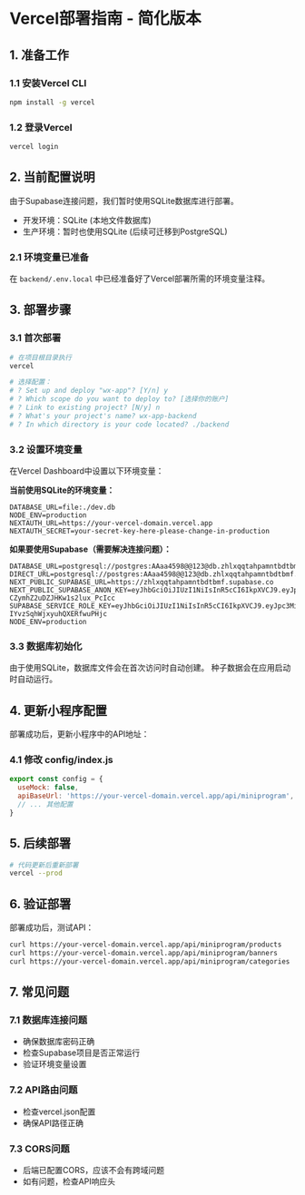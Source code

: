 # Vercel部署指南 - 简化版本

## 1. 准备工作

### 1.1 安装Vercel CLI
```bash
npm install -g vercel
```

### 1.2 登录Vercel
```bash
vercel login
```

## 2. 当前配置说明

由于Supabase连接问题，我们暂时使用SQLite数据库进行部署。
- 开发环境：SQLite (本地文件数据库)
- 生产环境：暂时也使用SQLite (后续可迁移到PostgreSQL)

### 2.1 环境变量已准备
在 `backend/.env.local` 中已经准备好了Vercel部署所需的环境变量注释。

## 3. 部署步骤

### 3.1 首次部署
```bash
# 在项目根目录执行
vercel

# 选择配置：
# ? Set up and deploy "wx-app"? [Y/n] y
# ? Which scope do you want to deploy to? [选择你的账户]
# ? Link to existing project? [N/y] n
# ? What's your project's name? wx-app-backend
# ? In which directory is your code located? ./backend
```

### 3.2 设置环境变量
在Vercel Dashboard中设置以下环境变量：

**当前使用SQLite的环境变量：**
```
DATABASE_URL=file:./dev.db
NODE_ENV=production
NEXTAUTH_URL=https://your-vercel-domain.vercel.app
NEXTAUTH_SECRET=your-secret-key-here-please-change-in-production
```

**如果要使用Supabase（需要解决连接问题）：**
```
DATABASE_URL=postgresql://postgres:AAaa4598@@123@db.zhlxqqtahpamntbdtbmf.supabase.co:5432/postgres
DIRECT_URL=postgresql://postgres:AAaa4598@@123@db.zhlxqqtahpamntbdtbmf.supabase.co:5432/postgres
NEXT_PUBLIC_SUPABASE_URL=https://zhlxqqtahpamntbdtbmf.supabase.co
NEXT_PUBLIC_SUPABASE_ANON_KEY=eyJhbGciOiJIUzI1NiIsInR5cCI6IkpXVCJ9.eyJpc3MiOiJzdXBhYmFzZSIsInJlZiI6InpobHhxcXRhaHBhbW50YmR0Ym1mIiwicm9sZSI6ImFub24iLCJpYXQiOjE3NTU5NjM2MzksImV4cCI6MjA3MTUzOTYzOX0.TtLbRbreNB9L93Al-CZymhZ2uDZJHKw1s2lux_PcIcc
SUPABASE_SERVICE_ROLE_KEY=eyJhbGciOiJIUzI1NiIsInR5cCI6IkpXVCJ9.eyJpc3MiOiJzdXBhYmFzZSIsInJlZiI6InpobHhxcXRhaHBhbW50YmR0Ym1mIiwicm9sZSI6InNlcnZpY2Vfcm9sZSIsImlhdCI6MTc1NTk2MzYzOSwiZXhwIjoyMDcxNTM5NjM5fQ.aH8gH_RCnOhds7dKBS-IYvzSqhWjxyuhQXERfwuPHjc
NODE_ENV=production
```

### 3.3 数据库初始化
由于使用SQLite，数据库文件会在首次访问时自动创建。
种子数据会在应用启动时自动运行。

## 4. 更新小程序配置

部署成功后，更新小程序中的API地址：

### 4.1 修改 config/index.js
```javascript
export const config = {
  useMock: false,
  apiBaseUrl: 'https://your-vercel-domain.vercel.app/api/miniprogram', // 替换为实际域名
  // ... 其他配置
}
```

## 5. 后续部署

```bash
# 代码更新后重新部署
vercel --prod
```

## 6. 验证部署

部署成功后，测试API：
```bash
curl https://your-vercel-domain.vercel.app/api/miniprogram/products
curl https://your-vercel-domain.vercel.app/api/miniprogram/banners
curl https://your-vercel-domain.vercel.app/api/miniprogram/categories
```

## 7. 常见问题

### 7.1 数据库连接问题
- 确保数据库密码正确
- 检查Supabase项目是否正常运行
- 验证环境变量设置

### 7.2 API路由问题
- 检查vercel.json配置
- 确保API路径正确

### 7.3 CORS问题
- 后端已配置CORS，应该不会有跨域问题
- 如有问题，检查API响应头
